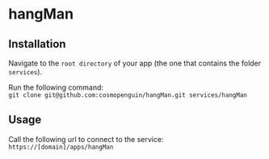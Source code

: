 # hangMan

## Installation

Navigate to the `root directory` of your app (the one that contains the folder `services`).

Run the following command:  
`git clone git@github.com:cosmopenguin/hangMan.git services/hangMan`

## Usage

Call the following url to connect to the service:  
`https://[domain]/apps/hangMan`
